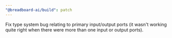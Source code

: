 ```yaml
---
"@breadboard-ai/build": patch
---
```


Fix type system bug relating to primary input/output ports (it wasn't working quite right when there were more than one input or output ports).

